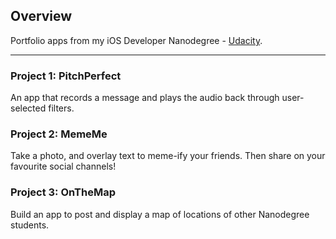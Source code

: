 ## Overview
Portfolio apps from my iOS Developer Nanodegree - [Udacity](https://www.udacity.com/).

***

### Project 1: PitchPerfect
An app that records a message and plays the audio back through user-selected filters.

### Project 2: MemeMe
Take a photo, and overlay text to meme-ify your friends. Then share on your favourite social channels!

### Project 3: OnTheMap
Build an app to post and display a map of locations of other Nanodegree students.
